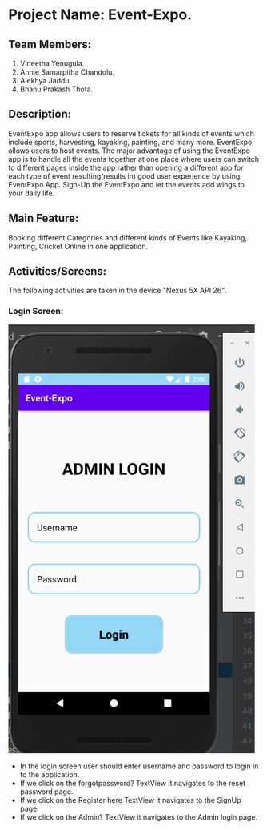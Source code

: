 # Project Name: Event-Expo.

## Team Members:
1. Vineetha Yenugula.
2. Annie Samarpitha Chandolu.
3. Alekhya Jaddu.
4. Bhanu Prakash Thota.

## Description:
EventExpo app allows users to reserve tickets for all kinds of events which include sports, harvesting, kayaking, painting, and many more. EventExpo allows users to host events. The major advantage of using the EventExpo app is to handle all the events together at one place where users can switch to different pages inside the app rather than opening a different app for each type of event resulting(results in) good user experience by using EventExpo App. Sign-Up the EventExpo and let the events add wings to your daily life.

## Main Feature:
Booking different Categories and different kinds of Events like Kayaking, Painting, Cricket Online in one application.

## Activities/Screens:
The following activities are taken in the device "Nexus 5X API 26".

### Login Screen:

![Login Screen](https://github.com/vineetha1996/event-expo/blob/master/screens/admin_login.png)

- In the login screen user should enter username and password to login in to the application.
- If we click on the forgotpassword? TextView it navigates to the reset password page.
- If we click on the Register here TextView it navigates to the SignUp page.
- If we click on the Admin? TextView it navigates to the Admin login page.

